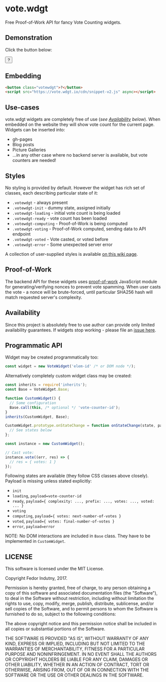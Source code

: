 # vote.wdgt

Free Proof-of-Work API for fancy Vote Counting widgets.

## Demonstration

Click the button below:

<button class="votewdgt">?</button>

## Embedding

```html
<button class="votewdgt">?</button>
<script src="https://vote.wdgt.io/cdn/snippet-v2.js" async></script>
```

## Use-cases

vote.wdgt widgets are completely free of use (_see [Availability][2] below_).
When embedded on the website they will show vote count for the current page.
Widgets can be inserted into:

* gh-pages
* Blog posts
* Picture Galleries
* ...in any other case where no backend server is available, but vote counters
  are needed!

## Styles

No styling is provided by default. However the widget has rich set of classes,
each describing particular state of it:

* `.votewdgt` - always present
* `.votewdgt-init` - dummy state, assigned initially
* `.votewdgt-loading` - initial vote count is being loaded
* `.votewdgt-ready` - vote count has been loaded
* `.votewdgt-computing` - Proof-of-Work is being computed
* `.votewdgt-voting` - Proof-of-Work computed, sending data to API endpoint
* `.votewdgt-voted` - Vote casted, or voted before
* `.votewdgt-error` - Some unexpected server error

A collection of user-supplied styles is available [on this wiki page][3].

## Proof-of-Work

The backend API for these widgets uses [proof-of-work][1] JavaScript module for
generating/verifying nonces to prevent vote spamming. When user casts the
vote - a nonce will be brute-forced, until particular SHA256 hash will match
requested server's complexity.

## Availability

Since this project is absolutely free to use author can provide only limited
availability guarantees. If widgets stop working - please file an
[issue here][0].

## Programmatic API

Widget may be created programmatically too:

```js
const widget = new VoteWidget('elem-id' /* or DOM node */);
```

Alternatively completely custom widget class may be created:

```js
const inherits = require('inherits');
const Base = VoteWidget.Base;

function CustomWidget() {
  // Some configuration
  Base.call(this, /* optional */ 'vote-counter-id');
}
inherits(CustomWidget, Base);

CustomWidget.prototype.onStateChange = function onStateChange(state, payload) {
  // See states below
};

const instance = new CustomWidget();

// Cast vote:
instance.vote((err, res) => {
  // res = { votes: 1 }
});
```

Following states are available (they follow CSS classes above closely). Payload
is missing unless stated explicitly:

* `init`
* `loading`, `payload=vote-counter-id`
* `ready`, `payload={ complexity: ..., prefix: ..., votes: ..., voted: ... }`
* `voting`
* `computing`, `payload={ votes: next-number-of-votes }`
* `voted`, `payload={ votes: final-number-of-votes }`
* `error`, `payload=error`

NOTE: No DOM interactions are included in `Base` class. They have to be
implemented in `CustomWidget`.

## LICENSE

This software is licensed under the MIT License.

Copyright Fedor Indutny, 2017.

Permission is hereby granted, free of charge, to any person obtaining a
copy of this software and associated documentation files (the
"Software"), to deal in the Software without restriction, including
without limitation the rights to use, copy, modify, merge, publish,
distribute, sublicense, and/or sell copies of the Software, and to permit
persons to whom the Software is furnished to do so, subject to the
following conditions:

The above copyright notice and this permission notice shall be included
in all copies or substantial portions of the Software.

THE SOFTWARE IS PROVIDED "AS IS", WITHOUT WARRANTY OF ANY KIND, EXPRESS
OR IMPLIED, INCLUDING BUT NOT LIMITED TO THE WARRANTIES OF
MERCHANTABILITY, FITNESS FOR A PARTICULAR PURPOSE AND NONINFRINGEMENT. IN
NO EVENT SHALL THE AUTHORS OR COPYRIGHT HOLDERS BE LIABLE FOR ANY CLAIM,
DAMAGES OR OTHER LIABILITY, WHETHER IN AN ACTION OF CONTRACT, TORT OR
OTHERWISE, ARISING FROM, OUT OF OR IN CONNECTION WITH THE SOFTWARE OR THE
USE OR OTHER DEALINGS IN THE SOFTWARE.

[0]: https://github.com/indutny/vote.wdgt/issues
[1]: https://github.com/indutny/proof-of-work#technique
[2]: https://indutny.github.io/vote.wdgt/#availability
[3]: https://github.com/indutny/vote.wdgt/wiki/User-Styles
